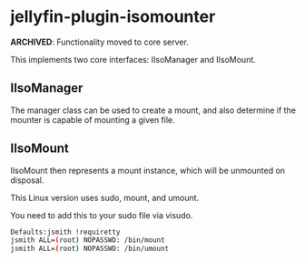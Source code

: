 # jellyfin-plugin-isomounter

**ARCHIVED**: Functionality moved to core server.

This implements two core interfaces: IIsoManager and IIsoMount.

## IIsoManager

The manager class can be used to create a mount, and also determine if the mounter is capable of mounting a given file.

## IIsoMount

IIsoMount then represents a mount instance, which will be unmounted on disposal.

This Linux version uses sudo, mount, and umount.

You need to add this to your sudo file via visudo.

```sh
Defaults:jsmith !requiretty
jsmith ALL=(root) NOPASSWD: /bin/mount
jsmith ALL=(root) NOPASSWD: /bin/umount
```
